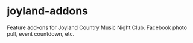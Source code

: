 # joyland-addons
Feature add-ons for Joyland Country Music Night Club. Facebook photo pull, event countdown, etc.
